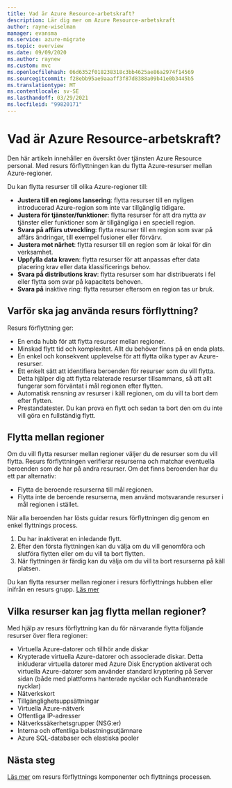 ```yaml
---
title: Vad är Azure Resource-arbetskraft?
description: Lär dig mer om Azure Resource-arbetskraft
author: rayne-wiselman
manager: evansma
ms.service: azure-migrate
ms.topic: overview
ms.date: 09/09/2020
ms.author: raynew
ms.custom: mvc
ms.openlocfilehash: 06d6352f018238318c3bb4625ae86a2974f14569
ms.sourcegitcommit: f28ebb95ae9aaaff3f87d8388a09b41e0b3445b5
ms.translationtype: MT
ms.contentlocale: sv-SE
ms.lasthandoff: 03/29/2021
ms.locfileid: "99820171"
---
```

# <a name="what-is-azure-resource-mover"></a>Vad är Azure Resource-arbetskraft?

Den här artikeln innehåller en översikt över tjänsten Azure Resource personal. Med resurs förflyttningen kan du flytta Azure-resurser mellan Azure-regioner.

Du kan flytta resurser till olika Azure-regioner till:

- **Justera till en regions lansering**: flytta resurser till en nyligen introducerad Azure-region som inte var tillgänglig tidigare.
- **Justera för tjänster/funktioner**: flytta resurser för att dra nytta av tjänster eller funktioner som är tillgängliga i en speciell region.
- **Svara på affärs utveckling**: flytta resurser till en region som svar på affärs ändringar, till exempel fusioner eller förvärv.
- **Justera mot närhet**: flytta resurser till en region som är lokal för din verksamhet.
- **Uppfylla data kraven**: flytta resurser för att anpassas efter data placering krav eller data klassificerings behov.
- **Svara på distributions krav**: flytta resurser som har distribuerats i fel eller flytta som svar på kapacitets behoven.
- **Svara på** inaktive ring: flytta resurser eftersom en region tas ur bruk.


## <a name="why-use-resource-mover"></a>Varför ska jag använda resurs förflyttning?

Resurs förflyttning ger:

- En enda hubb för att flytta resurser mellan regioner.
- Minskad flytt tid och komplexitet. Allt du behöver finns på en enda plats.
- En enkel och konsekvent upplevelse för att flytta olika typer av Azure-resurser.
- Ett enkelt sätt att identifiera beroenden för resurser som du vill flytta. Detta hjälper dig att flytta relaterade resurser tillsammans, så att allt fungerar som förväntat i mål regionen efter flytten.
- Automatisk rensning av resurser i käll regionen, om du vill ta bort dem efter flytten.
- Prestandatester. Du kan prova en flytt och sedan ta bort den om du inte vill göra en fullständig flytt.

## <a name="move-across-regions"></a>Flytta mellan regioner

Om du vill flytta resurser mellan regioner väljer du de resurser som du vill flytta. Resurs förflyttningen verifierar resurserna och matchar eventuella beroenden som de har på andra resurser. Om det finns beroenden har du ett par alternativ:
- Flytta de beroende resurserna till mål regionen.
- Flytta inte de beroende resurserna, men använd motsvarande resurser i mål regionen i stället.

När alla beroenden har lösts guidar resurs förflyttningen dig genom en enkel flyttnings process.

1. Du har inaktiverat en inledande flytt.
2. Efter den första flyttningen kan du välja om du vill genomföra och slutföra flytten eller om du vill ta bort flytten.
3. När flyttningen är färdig kan du välja om du vill ta bort resurserna på käll platsen.

Du kan flytta resurser mellan regioner i resurs förflyttnings hubben eller inifrån en resurs grupp. [Läs mer](select-move-tool.md)

## <a name="what-resources-can-i-move-across-regions"></a>Vilka resurser kan jag flytta mellan regioner?

Med hjälp av resurs förflyttning kan du för närvarande flytta följande resurser över flera regioner:

- Virtuella Azure-datorer och tillhör ande diskar
- Krypterade virtuella Azure-datorer och associerade diskar. Detta inkluderar virtuella datorer med Azure Disk Encryption aktiverat och virtuella Azure-datorer som använder standard kryptering på Server sidan (både med plattforms hanterade nycklar och Kundhanterade nycklar)
- Nätverkskort
- Tillgänglighetsuppsättningar 
- Virtuella Azure-nätverk 
- Offentliga IP-adresser
- Nätverkssäkerhetsgrupper (NSG:er)
- Interna och offentliga belastningsutjämnare 
- Azure SQL-databaser och elastiska pooler


## <a name="next-steps"></a>Nästa steg

[Läs mer](about-move-process.md) om resurs förflyttnings komponenter och flyttnings processen.
